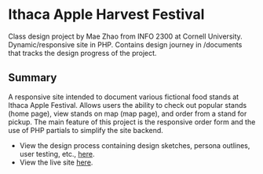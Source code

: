 # Ithaca Apple Harvest Festival

Class design project by Mae Zhao from INFO 2300 at Cornell University. Dynamic/responsive site in PHP. Contains design journey in /documents that tracks the design progress of the project.

## Summary
<p>A responsive site intended to document various fictional food stands at Ithaca Apple Festival. Allows users the ability to check out popular stands (home page), view stands on map (map page), and order from a stand for pickup. The main feature of this project is the responsive order form and the use of PHP partials to simplify the site backend.</p>
                            <ul>
                                <li>View the design process containing design sketches, persona outlines, user testing, etc., <a href="https://github.com/MaeZhao/Ithaca-Apple-Harvest-Festival/blob/main/documents/design-journey.md">here</a>. 
                                </li>
                                <li>View the live site <a href="https://agile-harbor-83569.herokuapp.com/">here</a>.
                                </li>
                            </ul>
